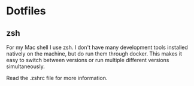 # Dotfiles

## zsh

For my Mac shell I use zsh. I don't have many development tools installed
natively on the machine, but do run them through docker. This makes it easy
to switch between versions or run multiple different versions simultaneously.

Read the .zshrc file for more information.